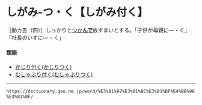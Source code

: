 # しがみ‐つ・く【しがみ付く】

［動カ五（四）］しっかりと[つか**んで**](つかむ（掴む／攫む）)放すまいとする。「子供が母親に―・く」「社長のいすに―・く」

#### 類語

-   [かじり付く(かじりつく)](https://dictionary.goo.ne.jp/word/%E9%BD%A7%E3%82%8A%E4%BB%98%E3%81%8F_%28%E3%81%8B%E3%81%98%E3%82%8A%E3%81%A4%E3%81%8F%29/#jn-40849)
-   [むしゃぶり付く(むしゃぶりつく)](https://dictionary.goo.ne.jp/word/%E3%82%80%E3%81%97%E3%82%83%E3%81%B6%E3%82%8A%E3%81%A4%E3%81%8F/#jn-215227)

---
`https://dictionary.goo.ne.jp/word/%E3%81%97%E3%81%8C%E3%81%BF%E4%BB%98%E3%81%8F/`